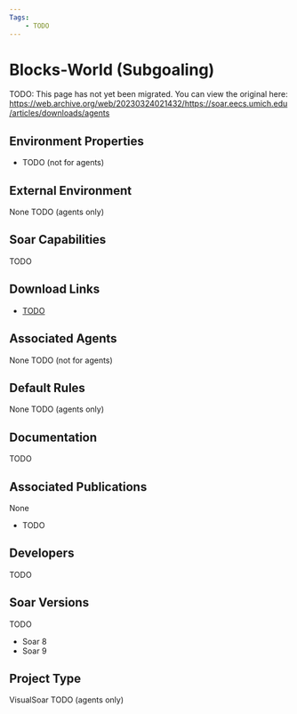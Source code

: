 ```yaml
---
Tags:
    - TODO
---
```


# Blocks-World (Subgoaling)

TODO: This page has not yet been migrated.
You can view the original here:
<https://web.archive.org/web/20230324021432/https://soar.eecs.umich.edu/articles/downloads/agents>

## Environment Properties

*   TODO (not for agents)

## External Environment

None TODO (agents only)

## Soar Capabilities

TODO

## Download Links

*   [TODO](https://github.com/SoarGroup/website-downloads/raw/main/agents/TODO)

## Associated Agents

None TODO (not for agents)

## Default Rules

None TODO (agents only)

## Documentation

TODO

## Associated Publications

None

*   TODO

## Developers

TODO

## Soar Versions

TODO

*   Soar 8
*   Soar 9


## Project Type

VisualSoar TODO (agents only)
